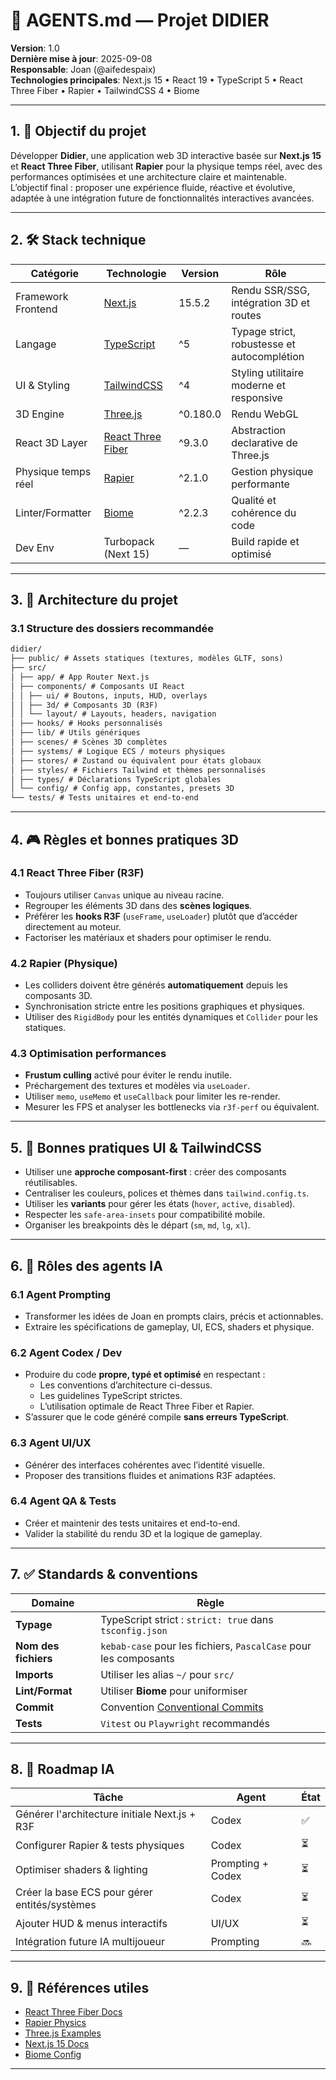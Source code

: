 # 🤖 AGENTS.md — Projet DIDIER

**Version**: 1.0  
**Dernière mise à jour**: 2025-09-08  
**Responsable**: Joan (@aifedespaix)  
**Technologies principales**: Next.js 15 • React 19 • TypeScript 5 • React Three Fiber • Rapier • TailwindCSS 4 • Biome

---

## 1. 🎯 Objectif du projet

Développer **Didier**, une application web 3D interactive basée sur **Next.js 15** et **React Three Fiber**, utilisant **Rapier** pour la physique temps réel, avec des performances optimisées et une architecture claire et maintenable.  
L’objectif final : proposer une expérience fluide, réactive et évolutive, adaptée à une intégration future de fonctionnalités interactives avancées.

---

## 2. 🛠️ Stack technique

| **Catégorie**       | **Technologie**                                              | **Version** | **Rôle**                                    |
| ------------------- | ------------------------------------------------------------ | ----------- | ------------------------------------------- |
| Framework Frontend  | [Next.js](https://nextjs.org/)                               | 15.5.2      | Rendu SSR/SSG, intégration 3D et routes     |
| Langage             | [TypeScript](https://www.typescriptlang.org/)                | ^5          | Typage strict, robustesse et autocomplétion |
| UI & Styling        | [TailwindCSS](https://tailwindcss.com/)                      | ^4          | Styling utilitaire moderne et responsive    |
| 3D Engine           | [Three.js](https://threejs.org/)                             | ^0.180.0    | Rendu WebGL                                 |
| React 3D Layer      | [React Three Fiber](https://docs.pmnd.rs/react-three-fiber/) | ^9.3.0      | Abstraction declarative de Three.js         |
| Physique temps réel | [Rapier](https://rapier.rs/)                                 | ^2.1.0      | Gestion physique performante                |
| Linter/Formatter    | [Biome](https://biomejs.dev/)                                | ^2.2.3      | Qualité et cohérence du code                |
| Dev Env             | Turbopack (Next 15)                                          | —           | Build rapide et optimisé                    |

---

## 3. 🧩 Architecture du projet

### 3.1 Structure des dossiers recommandée

```markdown
didier/
├── public/ # Assets statiques (textures, modèles GLTF, sons)
├── src/
│ ├── app/ # App Router Next.js
│ ├── components/ # Composants UI React
│ │ ├── ui/ # Boutons, inputs, HUD, overlays
│ │ ├── 3d/ # Composants 3D (R3F)
│ │ └── layout/ # Layouts, headers, navigation
│ ├── hooks/ # Hooks personnalisés
│ ├── lib/ # Utils génériques
│ ├── scenes/ # Scènes 3D complètes
│ ├── systems/ # Logique ECS / moteurs physiques
│ ├── stores/ # Zustand ou équivalent pour états globaux
│ ├── styles/ # Fichiers Tailwind et thèmes personnalisés
│ ├── types/ # Déclarations TypeScript globales
│ └── config/ # Config app, constantes, presets 3D
└── tests/ # Tests unitaires et end-to-end
```

---

## 4. 🎮 Règles et bonnes pratiques 3D

### 4.1 React Three Fiber (R3F)

- Toujours utiliser `Canvas` unique au niveau racine.
- Regrouper les éléments 3D dans des **scènes logiques**.
- Préférer les **hooks R3F** (`useFrame`, `useLoader`) plutôt que d’accéder directement au moteur.
- Factoriser les matériaux et shaders pour optimiser le rendu.

### 4.2 Rapier (Physique)

- Les colliders doivent être générés **automatiquement** depuis les composants 3D.
- Synchronisation stricte entre les positions graphiques et physiques.
- Utiliser des `RigidBody` pour les entités dynamiques et `Collider` pour les statiques.

### 4.3 Optimisation performances

- **Frustum culling** activé pour éviter le rendu inutile.
- Préchargement des textures et modèles via `useLoader`.
- Utiliser `memo`, `useMemo` et `useCallback` pour limiter les re-render.
- Mesurer les FPS et analyser les bottlenecks via `r3f-perf` ou équivalent.

---

## 5. 🎨 Bonnes pratiques UI & TailwindCSS

- Utiliser une **approche composant-first** : créer des composants réutilisables.
- Centraliser les couleurs, polices et thèmes dans `tailwind.config.ts`.
- Utiliser les **variants** pour gérer les états (`hover`, `active`, `disabled`).
- Respecter les `safe-area-insets` pour compatibilité mobile.
- Organiser les breakpoints dès le départ (`sm`, `md`, `lg`, `xl`).

---

## 6. 🤖 Rôles des agents IA

### 6.1 Agent **Prompting**

- Transformer les idées de Joan en prompts clairs, précis et actionnables.
- Extraire les spécifications de gameplay, UI, ECS, shaders et physique.

### 6.2 Agent **Codex / Dev**

- Produire du code **propre, typé et optimisé** en respectant :
  - Les conventions d’architecture ci-dessus.
  - Les guidelines TypeScript strictes.
  - L’utilisation optimale de React Three Fiber et Rapier.
- S’assurer que le code généré compile **sans erreurs TypeScript**.

### 6.3 Agent **UI/UX**

- Générer des interfaces cohérentes avec l’identité visuelle.
- Proposer des transitions fluides et animations R3F adaptées.

### 6.4 Agent **QA & Tests**

- Créer et maintenir des tests unitaires et end-to-end.
- Valider la stabilité du rendu 3D et la logique de gameplay.

---

## 7. ✅ Standards & conventions

| **Domaine**          | **Règle**                                                               |
| -------------------- | ----------------------------------------------------------------------- |
| **Typage**           | TypeScript strict : `strict: true` dans `tsconfig.json`                 |
| **Nom des fichiers** | `kebab-case` pour les fichiers, `PascalCase` pour les composants        |
| **Imports**          | Utiliser les alias `~/` pour `src/`                                     |
| **Lint/Format**      | Utiliser **Biome** pour uniformiser                                     |
| **Commit**           | Convention [Conventional Commits](https://www.conventionalcommits.org/) |
| **Tests**            | `Vitest` ou `Playwright` recommandés                                    |

---

## 8. 🚀 Roadmap IA

| **Tâche**                                     | **Agent**         | **État** |
| --------------------------------------------- | ----------------- | -------- |
| Générer l'architecture initiale Next.js + R3F | Codex             | ✅       |
| Configurer Rapier & tests physiques           | Codex             | ⏳       |
| Optimiser shaders & lighting                  | Prompting + Codex | ⏳       |
| Créer la base ECS pour gérer entités/systèmes | Codex             | ⏳       |
| Ajouter HUD & menus interactifs               | UI/UX             | ⏳       |
| Intégration future IA multijoueur             | Prompting         | 🔜       |

---

## 9. 🔗 Références utiles

- [React Three Fiber Docs](https://docs.pmnd.rs/react-three-fiber/)
- [Rapier Physics](https://rapier.rs/)
- [Three.js Examples](https://threejs.org/examples/)
- [Next.js 15 Docs](https://nextjs.org/docs)
- [Biome Config](https://biomejs.dev/)

---

